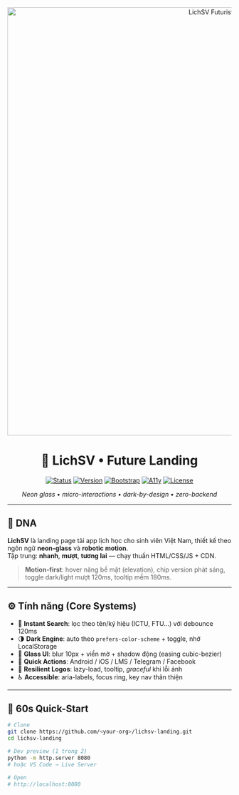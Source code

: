 <!--
   LichSV — Futurist/Robotic README
   Tone: neon / glass / circuits / motion-first
-->

<div align="center">

<img src="./assets/hero-motion.gif" alt="LichSV Futuristic Motion" width="960"/>

# 🤖 LichSV • Future Landing

[![Status](https://img.shields.io/badge/status-ONLINE-10b981?style=for-the-badge)](#)
[![Version](https://img.shields.io/badge/1.1.7-0ea5e9?style=for-the-badge&label=version)](#)
[![Bootstrap](https://img.shields.io/badge/Bootstrap-5.3.3-7952b3?style=for-the-badge)](#)
[![A11y](https://img.shields.io/badge/A11y-AA-22c55e?style=for-the-badge)](#)
[![License](https://img.shields.io/badge/MIT-111827?style=for-the-badge)](#license)

*Neon glass • micro-interactions • dark-by-design • zero-backend*

</div>

---

## 🧬 DNA
**LichSV** là landing page tải app lịch học cho sinh viên Việt Nam, thiết kế theo ngôn ngữ **neon-glass** và **robotic motion**.  
Tập trung: **nhanh**, **mượt**, **tương lai** — chạy thuần HTML/CSS/JS + CDN.

> **Motion-first**: hover nâng bề mặt (elevation), chip version phát sáng, toggle dark/light mượt 120ms, tooltip mềm 180ms.

---

## ⚙️ Tính năng (Core Systems)

- 🔎 **Instant Search**: lọc theo tên/ký hiệu (ICTU, FTU…) với debounce 120ms  
- 🌗 **Dark Engine**: auto theo `prefers-color-scheme` + toggle, nhớ LocalStorage  
- 🧊 **Glass UI**: blur 10px + viền mờ + shadow động (easing cubic-bezier)  
- 🧭 **Quick Actions**: Android / iOS / LMS / Telegram / Facebook  
- 🧰 **Resilient Logos**: lazy-load, tooltip, *graceful* khi lỗi ảnh  
- ♿ **Accessible**: aria-labels, focus ring, key nav thân thiện

---

## 🚀 60s Quick-Start

```sh
# Clone
git clone https://github.com/<your-org>/lichsv-landing.git
cd lichsv-landing

# Dev preview (1 trong 2)
python -m http.server 8080
# hoặc VS Code → Live Server

# Open
# http://localhost:8080
